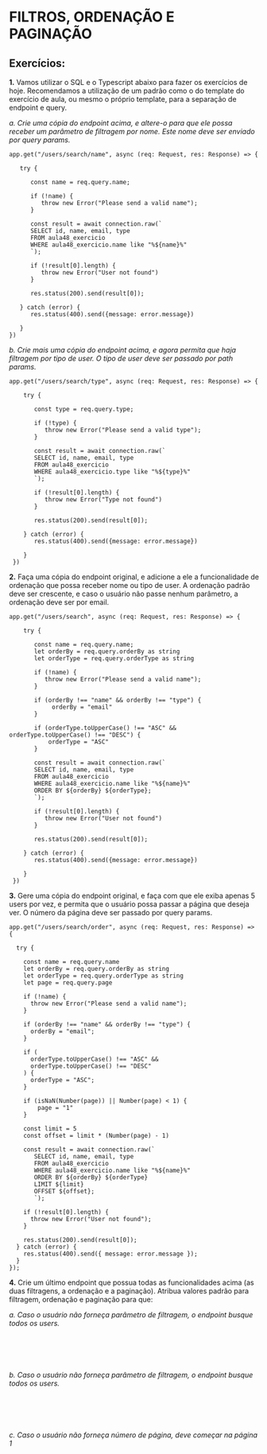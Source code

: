 # FILTROS, ORDENAÇÃO E PAGINAÇÃO

## Exercícios:

<p><strong>1.</strong> Vamos utilizar o SQL e o Typescript abaixo para fazer os exercícios de hoje. Recomendamos a utilização de um padrão como o do template do exercício de aula, ou mesmo o próprio template, para a separação de endpoint e query.
</p>

<p><i>a. Crie uma cópia do endpoint acima, e altere-o para que ele possa receber um parâmetro de filtragem por nome. Este nome deve ser enviado por query params.</i>

```
app.get("/users/search/name", async (req: Request, res: Response) => {

   try {

      const name = req.query.name;

      if (!name) {
         throw new Error("Please send a valid name");
      }

      const result = await connection.raw(`
      SELECT id, name, email, type
      FROM aula48_exercicio
      WHERE aula48_exercicio.name like "%${name}%"
      `);

      if (!result[0].length) {
         throw new Error("User not found")
      }

      res.status(200).send(result[0]);
      
   } catch (error) {
      res.status(400).send({message: error.message})
      
   }
})
```
</p>

<p><i>b. Crie mais uma cópia do endpoint acima, e agora permita que haja filtragem por tipo de user. O tipo de user deve ser passado por path params.</i>

```
app.get("/users/search/type", async (req: Request, res: Response) => {

    try {
 
       const type = req.query.type;
 
       if (!type) {
          throw new Error("Please send a valid type");
       }
 
       const result = await connection.raw(`
       SELECT id, name, email, type
       FROM aula48_exercicio
       WHERE aula48_exercicio.type like "%${type}%"
       `);
 
       if (!result[0].length) {
          throw new Error("Type not found")
       }
 
       res.status(200).send(result[0]);
       
    } catch (error) {
       res.status(400).send({message: error.message})
       
    }
 })
```
</p>

<p><strong>2.</strong> Faça uma cópia do endpoint original, e adicione a ele a funcionalidade de ordenação que possa receber nome ou tipo de user. A ordenação padrão deve ser crescente, e caso o usuário não passe nenhum parâmetro, a ordenação deve ser por email.
</p>

```
app.get("/users/search", async (req: Request, res: Response) => {

    try {
 
       const name = req.query.name;
       let orderBy = req.query.orderBy as string
       let orderType = req.query.orderType as string
 
       if (!name) {
          throw new Error("Please send a valid name");
       }

       if (orderBy !== "name" && orderBy !== "type") {
            orderBy = "email"
       }

       if (orderType.toUpperCase() !== "ASC" && orderType.toUpperCase() !== "DESC") {
           orderType = "ASC"
       }
 
       const result = await connection.raw(`
       SELECT id, name, email, type
       FROM aula48_exercicio
       WHERE aula48_exercicio.name like "%${name}%"
       ORDER BY ${orderBy} ${orderType};
       `);
 
       if (!result[0].length) {
          throw new Error("User not found")
       }
 
       res.status(200).send(result[0]);
       
    } catch (error) {
       res.status(400).send({message: error.message})
       
    }
 })
```
</p>

<p><strong>3.</strong> Gere uma cópia do endpoint original, e faça com que ele exiba apenas 5 users por vez, e permita que o usuário possa passar a página que deseja ver. O número da página deve ser passado por query params. 
</p>

```
app.get("/users/search/order", async (req: Request, res: Response) => {

  try {

    const name = req.query.name
    let orderBy = req.query.orderBy as string
    let orderType = req.query.orderType as string
    let page = req.query.page

    if (!name) {
      throw new Error("Please send a valid name");
    }

    if (orderBy !== "name" && orderBy !== "type") {
      orderBy = "email";
    }

    if (
      orderType.toUpperCase() !== "ASC" &&
      orderType.toUpperCase() !== "DESC"
    ) {
      orderType = "ASC";
    }

    if (isNaN(Number(page)) || Number(page) < 1) {
        page = "1"
    }

    const limit = 5
    const offset = limit * (Number(page) - 1)

    const result = await connection.raw(`
       SELECT id, name, email, type
       FROM aula48_exercicio
       WHERE aula48_exercicio.name like "%${name}%"
       ORDER BY ${orderBy} ${orderType}
       LIMIT ${limit}
       OFFSET ${offset};
       `);

    if (!result[0].length) {
      throw new Error("User not found");
    }

    res.status(200).send(result[0]);
  } catch (error) {
    res.status(400).send({ message: error.message });
  }
});
```
</p>

<p><strong>4.</strong> Crie um último endpoint que possua todas as funcionalidades acima (as duas filtragens, a ordenação e a paginação). Atribua valores padrão para filtragem, ordenação e paginação para que:
</p>

<p><i>a. Caso o usuário não forneça parâmetro de filtragem, o endpoint busque todos os users.</i>

```



```
</p>
<br/>

<p><i>b. Caso o usuário não forneça parâmetro de filtragem, o endpoint busque todos os users.</i>

```



```
</p>
<br/>

<p><i>c. Caso o usuário não forneça número de página, deve começar na página 1</i>

```



```
</p>
<br/>

